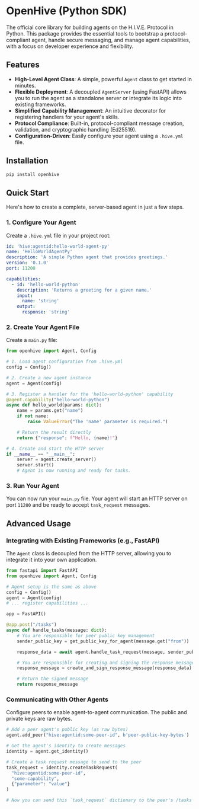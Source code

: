 # OpenHive (Python SDK)

The official core library for building agents on the H.I.V.E. Protocol in Python.
This package provides the essential tools to bootstrap a protocol-compliant agent, handle secure messaging, and manage agent capabilities, with a focus on developer experience and flexibility.

## Features

- **High-Level Agent Class**: A simple, powerful `Agent` class to get started in minutes.
- **Flexible Deployment**: A decoupled `AgentServer` (using FastAPI) allows you to run the agent as a standalone server or integrate its logic into existing frameworks.
- **Simplified Capability Management**: An intuitive decorator for registering handlers for your agent's skills.
- **Protocol Compliance**: Built-in, protocol-compliant message creation, validation, and cryptographic handling (Ed25519).
- **Configuration-Driven**: Easily configure your agent using a `.hive.yml` file.

## Installation

```bash
pip install openhive
```

## Quick Start

Here's how to create a complete, server-based agent in just a few steps.

### 1. Configure Your Agent

Create a `.hive.yml` file in your project root:

```yaml
id: 'hive:agentid:hello-world-agent-py'
name: 'HelloWorldAgentPy'
description: 'A simple Python agent that provides greetings.'
version: '0.1.0'
port: 11200

capabilities:
  - id: 'hello-world-python'
    description: 'Returns a greeting for a given name.'
    input:
      name: 'string'
    output:
      response: 'string'
```

### 2. Create Your Agent File

Create a `main.py` file:

```python
from openhive import Agent, Config

# 1. Load agent configuration from .hive.yml
config = Config()

# 2. Create a new agent instance
agent = Agent(config)

# 3. Register a handler for the 'hello-world-python' capability
@agent.capability("hello-world-python")
async def hello_world(params: dict):
    name = params.get("name")
    if not name:
        raise ValueError("The 'name' parameter is required.")

    # Return the result directly
    return {"response": f"Hello, {name}!"}

# 4. Create and start the HTTP server
if __name__ == "__main__":
    server = agent.create_server()
    server.start()
    # Agent is now running and ready for tasks.
```

### 3. Run Your Agent

You can now run your `main.py` file. Your agent will start an HTTP server on port `11200` and be ready to accept `task_request` messages.

## Advanced Usage

### Integrating with Existing Frameworks (e.g., FastAPI)

The `Agent` class is decoupled from the HTTP server, allowing you to integrate it into your own application.

```python
from fastapi import FastAPI
from openhive import Agent, Config

# Agent setup is the same as above
config = Config()
agent = Agent(config)
# ... register capabilities ...

app = FastAPI()

@app.post("/tasks")
async def handle_tasks(message: dict):
    # You are responsible for peer public key management
    sender_public_key = get_public_key_for_agent(message.get("from"))

    response_data = await agent.handle_task_request(message, sender_public_key)

    # You are responsible for creating and signing the response message
    response_message = create_and_sign_response_message(response_data)

    # Return the signed message
    return response_message
```

### Communicating with Other Agents

Configure peers to enable agent-to-agent communication. The public and private keys are raw bytes.

```python
# Add a peer agent's public key (as raw bytes)
agent.add_peer("hive:agentid:some-peer-id", b'peer-public-key-bytes')

# Get the agent's identity to create messages
identity = agent.get_identity()

# Create a task request message to send to the peer
task_request = identity.createTaskRequest(
  "hive:agentid:some-peer-id",
  "some-capability",
  {"parameter": "value"}
)

# Now you can send this `task_request` dictionary to the peer's /tasks endpoint.
```
